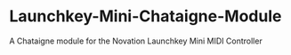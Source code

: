 # Launchkey-Mini-Chataigne-Module
A Chataigne module for the Novation Launchkey Mini MIDI Controller
